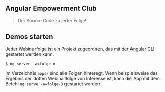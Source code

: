 ## Angular Empowerment Club
> Der Source Code zu jeder Folge!

## Demos starten

Jeder Webinarfolge ist ein Projekt zugeordnen, das mit der Angular CLI gestartet
werden kann.

```shell
$ ng server -a=folge-n
```

Im Verzeichnis `apps/` sind alle Folgen hinteregt.
Wenn beispielsweise das Ergebnis der dritten Webinarfolge von Interesse ist,
kann die App mit dem Befehl `ng serve -a=folge-3` gestartet werden. 
